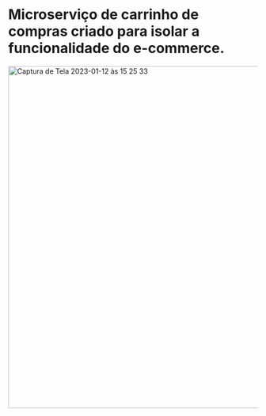 # Microserviço de carrinho de compras criado para isolar a funcionalidade do e-commerce.

<img width="691" alt="Captura de Tela 2023-01-12 às 15 25 33" src="https://user-images.githubusercontent.com/15908424/212162123-243fe333-9a17-4e15-9c64-e5e2f89c0cb8.png">
